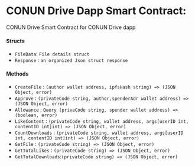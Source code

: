 
# CONUN Drive Dapp Smart Contract:

 CONUN Drive Smart Contract for CONUN Drive dapp



#### Structs

- `FileData`: `File details struct`
- `Response` : `an organized Json struct response`


#### Methods
- `CreateFile` : `(author wallet address, ipfsHash string) => (JSON Object, error)`
- `Approve` : `(privateCode string, author,spenderAdr wallet address) => (JSON Object, error)` 
- `Allowance` : `Query (priveCode string, spender wallet address) => (boolean, error)`
- `LikeContent` : `(privateCode string, wallet address, args[userID int, contentID int]int) => (JSON Object, error)`
- `CountDownloads` : `(privateCode string, wallet address, args[userID int, contentID int]int) => (JSON Object, error)`
- `GetFile` : `(privateCode string) => (JSON Object, error)`
- `GetTotalLikes` : `(privateCode string) => (JSON Object, error)`
- `GetTotalDownloads`:`(privateCode string) => (JSON Object, error)`


  




